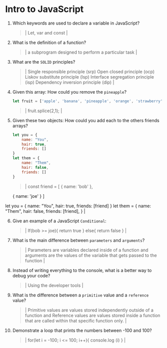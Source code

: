 # Intro to JavaScript
01. Which keywords are used to declare a variable in JavaScript?

    > | Let, var and const |

02. What is the definition of a function?

    > | a subprogram designed to perform a particular task |

03. What are the `SOLID` principles?

    > | Single responsible principle (srp)
    Open closed principle (ocp)
    Liskov substitute principle (lsp)
    Interface segregation principle (isp)
    Dependency inversion principle (dip)
     |

04. Given this array: How could you remove the `pineapple`?

    ```js
    let fruit = ['apple', 'banana', 'pineapple', 'orange', 'strawberry']
    ```

    > | fruit.splice(2,1); |

05. Given these two objects: How could you add each to the others friends arrays?

    ```js
    let you = {
        name: "You",
        hair: true,
        friends: []
    }
    let them = {
        name: "Them",
        hair: false,
        friends: []
    }
    ```

    > | const friend = [
    {
        name: 'bob'
    },

    {
        name: 'joe'
    }
]

let you = {
    name: "You",
    hair: true,
    friends: [friend]
}
let them = {
    name: "Them",
    hair: false,
    friends: [friend],
} |

06. Give an example of a JavaScript `Conditional`:

    > | If(bob >= joe){
        return true
    } else{
        return false
    } |

07. What is the main difference between `parameters` and `arguments`?

    > | Parameters are variables declared inside of a function and arguments are the values of the variable that gets passed to the function |

08. Instead of writing everything to the console, what is a better way to debug your code?

    > | Using the developer tools |

09. What is the difference between a `primitive` value and a `reference` value?

    > | Primitive values are values stored independently outside of a function and Reference values are values stored inside a function that are called within that specific function only. |

10. Demonstrate a loop that prints the numbers between -100 and 100?

    > | for(let i = -100; i <= 100; i++){
        console.log (i)
    } |
